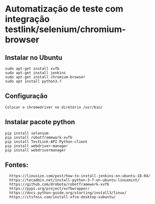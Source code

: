 # Automatização de teste com integração testlink/selenium/chromium-browser

## Instalar no Ubuntu

    sudo apt-get install xvfb
    sudo apt-get install jenkins   
    sudo apt-get install chromium-browser
    sudo apt install python3.7


## Configuração 
        
    Colocar o chromedriver no diretório /usr/bin/

## Instalar pacote python

    pip install selenium
    pip install robotframework-xvfb
    pip install TestLink-API-Python-client
    pip install webdriver-manager
    pip install webdrivermanager
    

## Fontes:

      https://linuxize.com/post/how-to-install-jenkins-on-ubuntu-18-04/
      https://tecadmin.net/install-python-3-7-on-ubuntu-linuxmint/
      https://github.com/drobota/robotframework-xvfb
      https://pypi.org/project/xvfbwrapper/
      https://docs.python-guide.org/starting/install3/linux/
      https://itsfoss.com/install-xfce-desktop-xubuntu/
